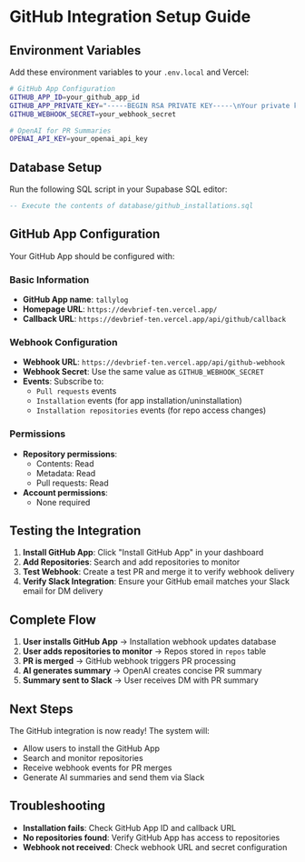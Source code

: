 # GitHub Integration Setup Guide

## Environment Variables

Add these environment variables to your `.env.local` and Vercel:

```bash
# GitHub App Configuration
GITHUB_APP_ID=your_github_app_id
GITHUB_APP_PRIVATE_KEY="-----BEGIN RSA PRIVATE KEY-----\nYour private key here\n-----END RSA PRIVATE KEY-----"
GITHUB_WEBHOOK_SECRET=your_webhook_secret

# OpenAI for PR Summaries
OPENAI_API_KEY=your_openai_api_key
```

## Database Setup

Run the following SQL script in your Supabase SQL editor:

```sql
-- Execute the contents of database/github_installations.sql
```

## GitHub App Configuration

Your GitHub App should be configured with:

### Basic Information
- **GitHub App name**: `tallylog`
- **Homepage URL**: `https://devbrief-ten.vercel.app/`
- **Callback URL**: `https://devbrief-ten.vercel.app/api/github/callback`

### Webhook Configuration
- **Webhook URL**: `https://devbrief-ten.vercel.app/api/github-webhook`
- **Webhook Secret**: Use the same value as `GITHUB_WEBHOOK_SECRET`
- **Events**: Subscribe to:
  - `Pull requests` events
  - `Installation` events (for app installation/uninstallation)
  - `Installation repositories` events (for repo access changes)

### Permissions
- **Repository permissions**:
  - Contents: Read
  - Metadata: Read
  - Pull requests: Read
- **Account permissions**:
  - None required

## Testing the Integration

1. **Install GitHub App**: Click "Install GitHub App" in your dashboard
2. **Add Repositories**: Search and add repositories to monitor
3. **Test Webhook**: Create a test PR and merge it to verify webhook delivery
4. **Verify Slack Integration**: Ensure your GitHub email matches your Slack email for DM delivery

## Complete Flow

1. **User installs GitHub App** → Installation webhook updates database
2. **User adds repositories to monitor** → Repos stored in `repos` table
3. **PR is merged** → GitHub webhook triggers PR processing
4. **AI generates summary** → OpenAI creates concise PR summary
5. **Summary sent to Slack** → User receives DM with PR summary

## Next Steps

The GitHub integration is now ready! The system will:
- Allow users to install the GitHub App
- Search and monitor repositories
- Receive webhook events for PR merges
- Generate AI summaries and send them via Slack

## Troubleshooting

- **Installation fails**: Check GitHub App ID and callback URL
- **No repositories found**: Verify GitHub App has access to repositories
- **Webhook not received**: Check webhook URL and secret configuration
